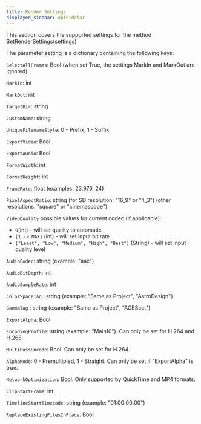 ```yaml
---
title: Render Settings
displayed_sidebar: apiSidebar
---
```


This section covers the supported settings for the method [SetRenderSettings](https://www.notion.so/SetRenderSettings-settings-fc22f5fc5d0f40de8b0dfd45dd8bdd4b?pvs=21)(settings)

The parameter setting is a dictionary containing the following keys:

`SelectAllFrames`: Bool (when set True, the settings MarkIn and MarkOut are ignored)

`MarkIn`: int

`MarkOut`: int

`TargetDir`: string

`CustomName`: string

`UniqueFilenameStyle`: 0 - Prefix, 1 - Suffix.

`ExportVideo`: Bool

`ExportAudio`: Bool

`FormatWidth`: int

`FormatHeight`: int

`FrameRate`: float (examples: 23.976, 24)

`PixelAspectRatio`: string (for SD resolution: "16_9" or "4_3") (other resolutions: "square" or "cinemascope")

`VideoQuality` possible values for current codec (if applicable):

- `0`(int) - will set quality to automatic
- `[1 -> MAX]` (int) - will set input bit rate
- `["Least", "Low", "Medium", "High", "Best"]` (String) - will set input quality level

`AudioCodec`: string (example: "aac")

`AudioBitDepth`: int

`AudioSampleRate`: int

`ColorSpaceTag` : string (example: "Same as Project", "AstroDesign")

`GammaTag` : string (example: "Same as Project", "ACEScct")

`ExportAlpha`: Bool

`EncodingProfile`: string (example: "Main10"). Can only be set for H.264 and H.265.

`MultiPassEncode`: Bool. Can only be set for H.264.

`AlphaMode`: 0 - Premultipled, 1 - Straight. Can only be set if "ExportAlpha" is true.

`NetworkOptimization`: Bool. Only supported by QuickTime and MP4 formats.

`ClipStartFrame`: int

`TimelineStartTimecode`: string (example: "01:00:00:00")

`ReplaceExistingFilesInPlace`: Bool